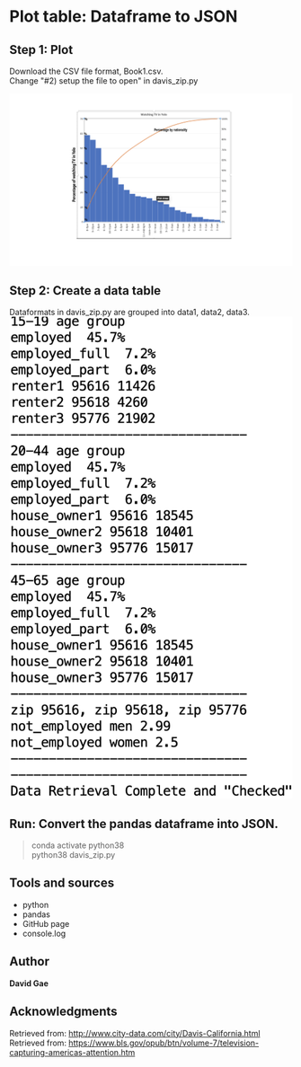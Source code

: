 # Plot table: Dataframe to JSON


## Step 1: Plot

Download the CSV file format, Book1.csv. <br>
Change "#2) setup the file to open" in davis_zip.py <br>

![Figure 1](https://github.com/ddgae2/collect_census/blob/main/Figure1.png) <br>

## Step 2: Create a data table

Dataformats in davis_zip.py are grouped into data1, data2, data3. <br>
![Figure 2](https://github.com/ddgae2/collect_census/blob/main/figure2.png) <br>

## Run: Convert the pandas dataframe into JSON.
> conda activate python38 <br>
> python38 davis_zip.py


## Tools and sources

* python
* pandas
* GitHub page
* console.log


## Author

**David Gae**

## Acknowledgments
Retrieved from: http://www.city-data.com/city/Davis-California.html <br>
Retrieved from: https://www.bls.gov/opub/btn/volume-7/television-capturing-americas-attention.htm
